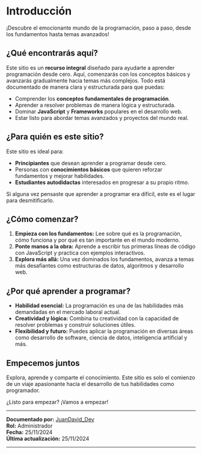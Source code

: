# Introducción 

¡Descubre el emocionante mundo de la programación, paso a paso, desde los fundamentos hasta temas avanzados!

## ¿Qué encontrarás aquí?

Este sitio es un **recurso integral** diseñado para ayudarte a aprender programación desde cero. Aquí, comenzarás con los conceptos básicos y avanzarás gradualmente hacia temas más complejos. Todo está documentado de manera clara y estructurada para que puedas:

- Comprender los **conceptos fundamentales de programación**.
- Aprender a resolver problemas de manera lógica y estructurada.
- Dominar **JavaScript** y **Frameworks** populares en el desarrollo web.
- Estar listo para abordar temas avanzados y proyectos del mundo real.

## ¿Para quién es este sitio?

Este sitio es ideal para:

- **Principiantes** que desean aprender a programar desde cero.
- Personas con **conocimientos básicos** que quieren reforzar fundamentos y mejorar habilidades.
- **Estudiantes autodidactas** interesados en progresar a su propio ritmo.

Si alguna vez pensaste que aprender a programar era difícil, este es el lugar para desmitificarlo.

## ¿Cómo comenzar?

1. **Empieza con los fundamentos:** Lee sobre qué es la programación, cómo funciona y por qué es tan importante en el mundo moderno.
2. **Ponte manos a la obra:** Aprende a escribir tus primeras líneas de código con JavaScript y practica con ejemplos interactivos.
3. **Explora más allá:** Una vez dominados los fundamentos, avanza a temas más desafiantes como estructuras de datos, algoritmos y desarrollo web.

## ¿Por qué aprender a programar?

- **Habilidad esencial:** La programación es una de las habilidades más demandadas en el mercado laboral actual.
- **Creatividad y lógica:** Combina tu creatividad con la capacidad de resolver problemas y construir soluciones útiles.
- **Flexibilidad y futuro:** Puedes aplicar la programación en diversas áreas como desarrollo de software, ciencia de datos, inteligencia artificial y más.

## Empecemos juntos

Explora, aprende y comparte el conocimiento. Este sitio es solo el comienzo de un viaje apasionante hacia el desarrollo de tus habilidades como programador.

¿Listo para empezar? ¡Vamos a empezar!

---

**Documentado por:** [JuanDavid_Dev](https://www.youtube.com/@juandavid_dev)   
**Rol:** Administrador  
**Fecha:** 25/11/2024  
**Última actualización:** 25/11/2024

---